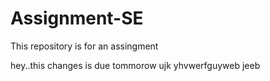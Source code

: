 # Assignment-SE
This repository is for an assingment

hey..this changes is due tommorow
ujk yhvwerfguyweb jeeb
